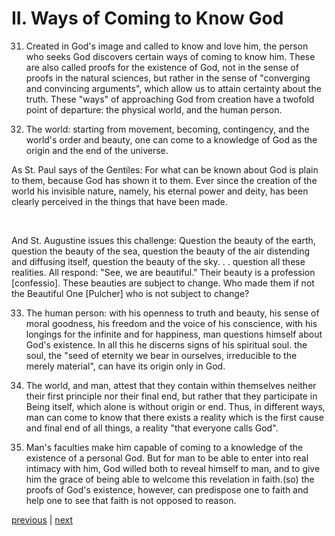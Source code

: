 # II. Ways of Coming to Know God

31. Created in God's image and called to know and love him, the person who seeks God discovers certain ways of coming to know him. These are also called proofs for the existence of God, not in the sense of proofs in the natural sciences, but rather in the sense of "converging and convincing arguments", which allow us to attain certainty about the truth. These "ways" of approaching God from creation have a twofold point of departure: the physical world, and the human person.

32. The world: starting from movement, becoming, contingency, and the world's order and beauty, one can come to a knowledge of God as the origin and the end of the universe.

As St. Paul says of the Gentiles: For what can be known about God is plain to them, because God has shown it to them. Ever since the creation of the world his invisible nature, namely, his eternal power and deity, has been clearly perceived in the things that have been made.

 

And St. Augustine issues this challenge: Question the beauty of the earth, question the beauty of the sea, question the beauty of the air distending and diffusing itself, question the beauty of the sky. . . question all these realities. All respond: "See, we are beautiful." Their beauty is a profession [confessio]. These beauties are subject to change. Who made them if not the Beautiful One [Pulcher] who is not subject to change?

33. The human person: with his openness to truth and beauty, his sense of moral goodness, his freedom and the voice of his conscience, with his longings for the infinite and for happiness, man questions himself about God's existence. In all this he discerns signs of his spiritual soul. the soul, the "seed of eternity we bear in ourselves, irreducible to the merely material", can have its origin only in God.

34. The world, and man, attest that they contain within themselves neither their first principle nor their final end, but rather that they participate in Being itself, which alone is without origin or end. Thus, in different ways, man can come to know that there exists a reality which is the first cause and final end of all things, a reality "that everyone calls God".

35. Man's faculties make him capable of coming to a knowledge of the existence of a personal God. But for man to be able to enter into real intimacy with him, God willed both to reveal himself to man, and to give him the grace of being able to welcome this revelation in faith.(so) the proofs of God's existence, however, can predispose one to faith and help one to see that faith is not opposed to reason.

[previous](https://github.com/Tenari/non-fiction/blob/master/catechism/__P9.md) | [next](https://github.com/Tenari/non-fiction/blob/master/catechism/__PB.md)
